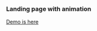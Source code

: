 <h3>Landing page with animation</h3>
<p><a href="https://preeminent-liger-db86ff.netlify.app/">Demo is here</a></p>
